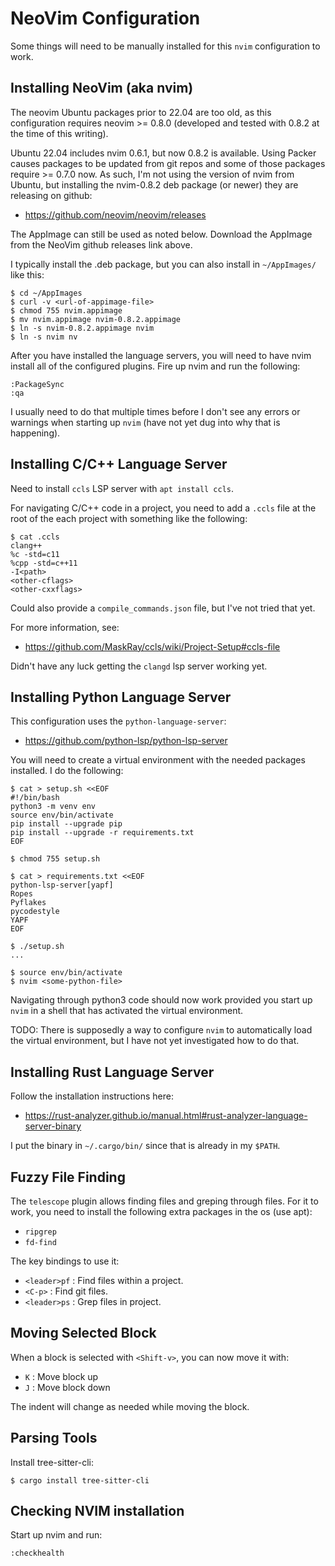 NeoVim Configuration
====================

Some things will need to be manually installed for this `nvim` configuration to
work.

Installing NeoVim (aka nvim)
----------------------------

The neovim Ubuntu packages prior to 22.04 are too old, as this configuration
requires neovim >= 0.8.0 (developed and tested with 0.8.2 at the time of this
writing).

Ubuntu 22.04 includes nvim 0.6.1, but now 0.8.2 is available. Using Packer causes
packages to be updated from git repos and some of those packages require >= 0.7.0
now. As such, I'm not using the version of nvim from Ubuntu, but installing the
nvim-0.8.2 deb package (or newer) they are releasing on github:

* https://github.com/neovim/neovim/releases

The AppImage can still be used as noted below. Download the AppImage from the
NeoVim github releases link above.

I typically install the .deb package, but you can also install in `~/AppImages/`
like this:

    $ cd ~/AppImages
    $ curl -v <url-of-appimage-file>
    $ chmod 755 nvim.appimage
    $ mv nvim.appimage nvim-0.8.2.appimage
    $ ln -s nvim-0.8.2.appimage nvim
    $ ln -s nvim nv

After you have installed the language servers, you will need to have nvim
install all of the configured plugins. Fire up nvim and run the following:

    :PackageSync
    :qa

I usually need to do that multiple times before I don't see any errors or
warnings when starting up `nvim` (have not yet dug into why that is happening).

Installing C/C++ Language Server
--------------------------------

Need to install `ccls` LSP server with `apt install ccls`.

For navigating C/C++ code in a project, you need to add a `.ccls` file at the
root of the each project with something like the following:

    $ cat .ccls
    clang++
    %c -std=c11
    %cpp -std=c++11
    -I<path>
    <other-cflags>
    <other-cxxflags>

Could also provide a `compile_commands.json` file, but I've not tried that yet.

For more information, see:

* https://github.com/MaskRay/ccls/wiki/Project-Setup#ccls-file

Didn't have any luck getting the `clangd` lsp server working yet.

Installing Python Language Server
---------------------------------

This configuration uses the `python-language-server`:

* https://github.com/python-lsp/python-lsp-server

You will need to create a virtual environment with the needed packages
installed. I do the following:

    $ cat > setup.sh <<EOF
    #!/bin/bash
    python3 -m venv env
    source env/bin/activate
    pip install --upgrade pip
    pip install --upgrade -r requirements.txt
    EOF

    $ chmod 755 setup.sh

    $ cat > requirements.txt <<EOF
    python-lsp-server[yapf]
    Ropes
    Pyflakes
    pycodestyle
    YAPF
    EOF

    $ ./setup.sh
    ...

    $ source env/bin/activate
    $ nvim <some-python-file>

Navigating through python3 code should now work provided you start up `nvim`
in a shell that has activated the virtual environment.

TODO: There is supposedly a way to configure `nvim` to automatically load the
virtual environment, but I have not yet investigated how to do that.

Installing Rust Language Server
-------------------------------

Follow the installation instructions here:

* https://rust-analyzer.github.io/manual.html#rust-analyzer-language-server-binary

I put the binary in `~/.cargo/bin/` since that is already in my `$PATH`.

Fuzzy File Finding
------------------

The `telescope` plugin allows finding files and greping through files. For it
to work, you need to install the following extra packages in the os (use apt):

* `ripgrep`
* `fd-find`

The key bindings to use it:

* `<leader>pf` : Find files within a project.
* `<C-p>`      : Find git files.
* `<leader>ps` : Grep files in project.

Moving Selected Block
---------------------

When a block is selected with `<Shift-v>`, you can now move it with:

* `K` : Move block up
* `J` : Move block down

The indent will change as needed while moving the block.

Parsing Tools
-------------

Install tree-sitter-cli:

    $ cargo install tree-sitter-cli

Checking NVIM installation
--------------------------

Start up nvim and run:

    :checkhealth
